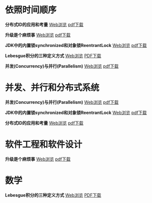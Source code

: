 
# 依照时间顺序

**分布式ID的应用和考量**  [Web浏览](https://github.com/QuChunhe/blogs/blob/master/%E5%88%86%E5%B8%83%E5%BC%8FID%E7%9A%84%E5%BA%94%E7%94%A8%E5%92%8C%E8%80%83%E9%87%8F.md)  [pdf下载](https://github.com/QuChunhe/blogs/raw/master/files/2020-06-14_%E5%88%86%E5%B8%83%E5%BC%8FID%E7%9A%84%E5%BA%94%E7%94%A8%E5%92%8C%E8%80%83%E9%87%8F.pdf)


**升级是个麻烦事**  [Web浏览](https://github.com/QuChunhe/blogs/blob/master/%E5%8D%87%E7%BA%A7%E6%98%AF%E4%B8%AA%E9%BA%BB%E7%83%A6%E4%BA%8B.md)  [pdf下载](https://github.com/QuChunhe/blogs/raw/master/files/2020-06-17_%E5%8D%87%E7%BA%A7%E6%98%AF%E4%B8%AA%E9%BA%BB%E7%83%A6%E4%BA%8B.pdf)


**JDK中的内置锁synchronized和对象锁ReentrantLock**  [Web浏览](https://github.com/QuChunhe/blogs/blob/master/%E5%86%85%E7%BD%AE%E9%94%81synchronized%E5%92%8C%E5%AF%B9%E8%B1%A1%E9%94%81ReentrantLock.md)  [pdf下载](https://github.com/QuChunhe/blogs/raw/master/files/2020-06-07_synchronized_vs_ReentrantLock.pdf)


**Lebesgue积分的三种定义方式**  [Web浏览](https://github.com/QuChunhe/blogs/blob/master/Lebesgue%E7%A7%AF%E5%88%86%E7%9A%84%E4%B8%89%E7%A7%8D%E5%AE%9A%E4%B9%89%E6%96%B9%E5%BC%8F.md)  [PDF下载](https://github.com/QuChunhe/blogs/raw/master/files/2020-05-31_Three_Definition_of_the_Lebesgue_Integral.pdf)


**并发(Concurrency)与并行(Parallelism)**  [Web浏览](https://github.com/QuChunhe/blogs/blob/master/Concurrency_vs_Parallelism.md)  [pdf下载](https://github.com/QuChunhe/blogs/raw/master/files/2020-05-25_Concurrency_vs_Parallelism.pdf)



# 并发、并行和分布式系统

**并发(Concurrency)与并行(Parallelism)**  [Web浏览](https://github.com/QuChunhe/blogs/blob/master/Concurrency_vs_Parallelism.md)  [pdf下载](https://github.com/QuChunhe/blogs/raw/master/files/2020-05-25_Concurrency_vs_Parallelism.pdf)

**JDK中的内置锁synchronized和对象锁ReentrantLock**  [Web浏览](https://github.com/QuChunhe/blogs/blob/master/%E5%86%85%E7%BD%AE%E9%94%81synchronized%E5%92%8C%E5%AF%B9%E8%B1%A1%E9%94%81ReentrantLock.md)  [pdf下载](https://github.com/QuChunhe/blogs/raw/master/files/2020-06-07_synchronized_vs_ReentrantLock.pdf)

**分布式ID的应用和考量**  [Web浏览](https://github.com/QuChunhe/blogs/blob/master/%E5%88%86%E5%B8%83%E5%BC%8FID%E7%9A%84%E5%BA%94%E7%94%A8%E5%92%8C%E8%80%83%E9%87%8F.md)  [pdf下载](https://github.com/QuChunhe/blogs/raw/master/files/2020-06-14_%E5%88%86%E5%B8%83%E5%BC%8FID%E7%9A%84%E5%BA%94%E7%94%A8%E5%92%8C%E8%80%83%E9%87%8F.pdf)

# 软件工程和软件设计

**升级是个麻烦事**  [Web浏览](https://github.com/QuChunhe/blogs/blob/master/%E5%8D%87%E7%BA%A7%E6%98%AF%E4%B8%AA%E9%BA%BB%E7%83%A6%E4%BA%8B.md)  [pdf下载](https://github.com/QuChunhe/blogs/raw/master/files/2020-06-17_%E5%8D%87%E7%BA%A7%E6%98%AF%E4%B8%AA%E9%BA%BB%E7%83%A6%E4%BA%8B.pdf)




# 数学

**Lebesgue积分的三种定义方式**  [Web浏览](https://github.com/QuChunhe/blogs/blob/master/Lebesgue%E7%A7%AF%E5%88%86%E7%9A%84%E4%B8%89%E7%A7%8D%E5%AE%9A%E4%B9%89%E6%96%B9%E5%BC%8F.md)  [PDF下载](https://github.com/QuChunhe/blogs/raw/master/files/2020-05-31_Three_Definition_of_the_Lebesgue_Integral.pdf)




